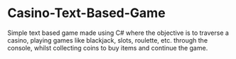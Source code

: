 # Casino-Text-Based-Game
Simple text based game made using C# where the objective is to traverse a casino, playing games like blackjack, slots, roulette, etc. through the console, whilst collecting coins to buy items and continue the game.
